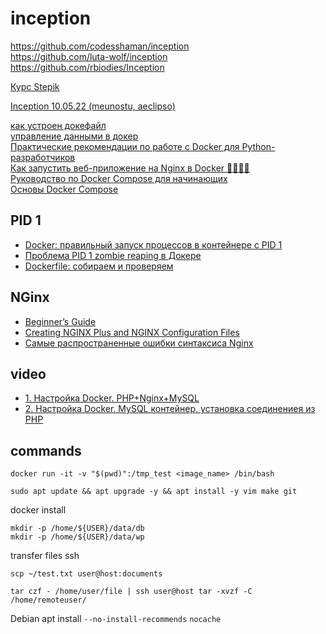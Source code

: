 # inception

https://github.com/codesshaman/inception  
https://github.com/luta-wolf/inception  
https://github.com/rbiodies/Inception  
  
[Курс Stepik](https://stepik.org/course/123300/info)
  
[Inception 10.05.22 (meunostu, aeclipso)](https://www.youtube.com/watch?v=Veuv7MjaIKQ)
  
[как устроен докефайл](https://doka.guide/tools/dockerfile/)  
[управление данными в докер](https://doka.guide/tools/docker-data-management/)  
[Практические рекомендации по работе с Docker для Python-разработчиков](https://habr.com/ru/company/wunderfund/blog/586778/)  
[Как запустить веб-приложение на Nginx в Docker 🐳👨🏽‍💻](https://proglib.io/p/kak-zapustit-nginx-v-docker-2020-05-12)  
[Руководство по Docker Compose для начинающих](https://habr.com/ru/company/ruvds/blog/450312/)  
[Основы Docker Compose](https://ru.hexlet.io/courses/docker-basics/lessons/docker-compose/theory_unit)  
## PID 1
- [Docker: правильный запуск процессов в контейнере с PID 1](https://it-lux.ru/docker-entrypoint-pid-1/)  
- [Проблема PID 1 zombie reaping в Докере](https://habr.com/ru/company/hexlet/blog/248519/)  
- [Dockerfile: cобираем и проверяем](http://linuxsql.ru/content/sobiraem-i-proveryaem-dockerfile-image)
## NGinx
- [Beginner’s Guide](http://nginx.org/en/docs/beginners_guide.html)  
- [Creating NGINX Plus and NGINX Configuration Files](https://docs.nginx.com/nginx/admin-guide/basic-functionality/managing-configuration-files/)
- [Самые распространенные ошибки синтаксиса Nginx](https://www.8host.com/blog/samye-rasprostranennye-oshibki-sintaksisa-nginx/)
## video
- [1. Настройка Docker. PHP+Nginx+MySQL](https://www.youtube.com/watch?v=9e_FH3bDHBc)  
- [2. Настройка Docker. MySQL контейнер, установка соединениея из PHP](https://www.youtube.com/watch?v=IfakKN4Ub-8)
## commands
`docker run -it -v "$(pwd)":/tmp_test <image_name> /bin/bash`
```
sudo apt update && apt upgrade -y && apt install -y vim make git
```
docker install
```
mkdir -p /home/${USER}/data/db
mkdir -p /home/${USER}/data/wp
```
transfer files ssh  
```
scp ~/test.txt user@host:documents
```
```
tar czf - /home/user/file | ssh user@host tar -xvzf -C /home/remoteuser/
```
Debian apt install  `--no-install-recommends` `nocache`
